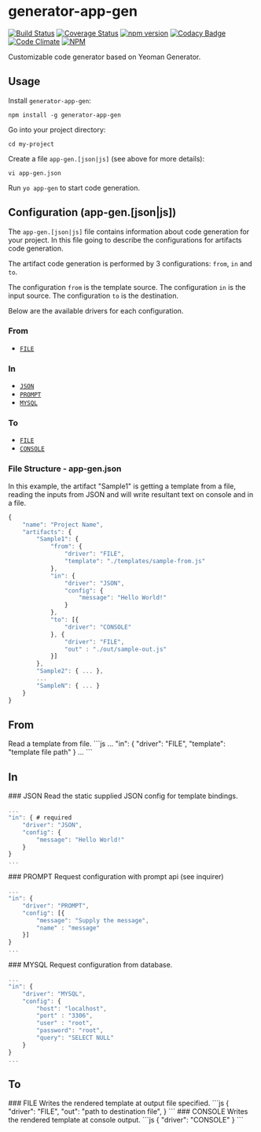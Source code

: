# generator-app-gen
[![Build Status](https://travis-ci.org/tarcisiojr/generator-app-gen.svg)](https://travis-ci.org/tarcisiojr/generator-app-gen)
[![Coverage Status](https://coveralls.io/repos/tarcisiojr/generator-app-gen/badge.svg)](https://coveralls.io/r/tarcisiojr/generator-app-gen)
[![npm version](https://badge.fury.io/js/generator-app-gen.svg)](http://badge.fury.io/js/generator-app-gen)
[![Codacy Badge](https://www.codacy.com/project/badge/8ccf53d479d14691ae6dd9693c7298f8)](https://www.codacy.com/public/tarcisiojunior/generator-app-gen)
[![Code Climate](https://codeclimate.com/github/tarcisiojr/generator-app-gen/badges/gpa.svg)](https://codeclimate.com/github/tarcisiojr/generator-app-gen)
[![NPM](https://nodei.co/npm/generator-app-gen.png?downloads=true&downloadRank=true&stars=true)](https://nodei.co/npm/generator-app-gen/)

Customizable code generator based on Yeoman Generator.

## Usage

Install `generator-app-gen`:
```
npm install -g generator-app-gen
```

Go into your project directory:
```
cd my-project
```

Create a file `app-gen.[json|js]` (see above for more details):
```
vi app-gen.json
```

Run `yo app-gen` to start code generation.

## Configuration (app-gen.[json|js])

The `app-gen.[json|js]` file contains information about code generation for your project. In this file going to describe the configurations for artifacts code generation.

The artifact code generation is performed by 3 configurations: `from`, `in` and `to`.

The configuration `from` is the template source.
The configuration `in` is the input source.
The configuration `to` is the destination.

Below are the available drivers for each configuration.

### From
* [`FILE`](#driver-from-file)


### In

* [`JSON`](#driver-in-json)
* [`PROMPT`](#driver-in-prompt)
* [`MYSQL`](#driver-in-mysql)

### To

* [`FILE`](#plugin-file)
* [`CONSOLE`](#plugin-console)


### File Structure - app-gen.json

In this example, the artifact "Sample1" is getting a template from a file, reading the inputs from JSON and will write resultant text on console and in a file.
```js
{
    "name": "Project Name",
    "artifacts": {
        "Sample1": {
            "from": {
                "driver": "FILE",
                "template": "./templates/sample-from.js"
            },
            "in": {
                "driver": "JSON",
                "config": {
                    "message": "Hello World!"
                }
            },
            "to": [{
                "driver": "CONSOLE"
            }, {
                "driver": "FILE",
                "out" : "./out/sample-out.js"
            }]
        },
        "Sample2": { ... },
        ...
        "SampleN": { ... }
    }
}

```

## From
<a name="driver-from-file" />
Read a template from file.
```js
...
"in": {
    "driver": "FILE",
    "template": "template file path"
}
...
```

## In
<a name="driver-in-json" />
### JSON
Read the static supplied JSON config for template bindings.

```js
...
"in": { # required
    "driver": "JSON",
    "config": {
        "message": "Hello World!"
    }
}
...
```

<a name="driver-in-prompt" />
### PROMPT
Request configuration with prompt api (see inquirer)

```js
...
"in": {
    "driver": "PROMPT",
    "config": [{
        "message": "Supply the message",
        "name" : "message"
    }]
}
...
```

<a name="driver-in-mysql" />
### MYSQL
Request configuration from database.

```js
...
"in": {
    "driver": "MYSQL",
    "config": {
        "host": "localhost",
        "port" : "3306",
        "user" : "root",
        "password": "root",
        "query": "SELECT NULL"
    }
}
...
```

## To

<a name="plugin-file" />
### FILE
Writes the rendered template at output file specified.
```js
{
    "driver": "FILE",
    "out": "path to destination file",
}
```

<a name="plugin-console" />
### CONSOLE
Writes the rendered template at console output.
```js
{
    "driver": "CONSOLE"
}
```

